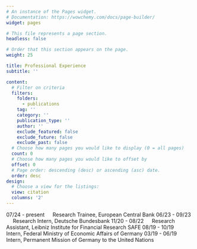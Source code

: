 ```yaml
---
# An instance of the Pages widget.
# Documentation: https://wowchemy.com/docs/page-builder/
widget: pages

# This file represents a page section.
headless: false

# Order that this section appears on the page.
weight: 25

title: Professional Experience
subtitle: ''

content:
  # Filter on criteria
  filters:
    folders:
      - publications
    tag: ''
    category: ''
    publication_type: ''
    author: ''
    exclude_featured: false
    exclude_future: false
    exclude_past: false
  # Choose how many pages you would like to display (0 = all pages)
  count: 0
  # Choose how many pages you would like to offset by
  offset: 0
  # Page order: descending (desc) or ascending (asc) date.
  order: desc
design:
  # Choose a view for the listings:
  view: citation
  columns: '2'
---
```

07/24 - present &emsp; Research Trainee, European Central Bank
06/23 - 09/23    &emsp; Research Intern, Deutsche Bundesbank
11/20 - 08/22    &emsp; Research Assistant, Leibniz Institute for Financial Research SAFE
08/19 - 10/19    &emsp; Intern, Federal Ministry of Economic Affairs of Germany
03/19 - 06/19    &emsp; Intern, Permanent Mission of Germany to the United Nations